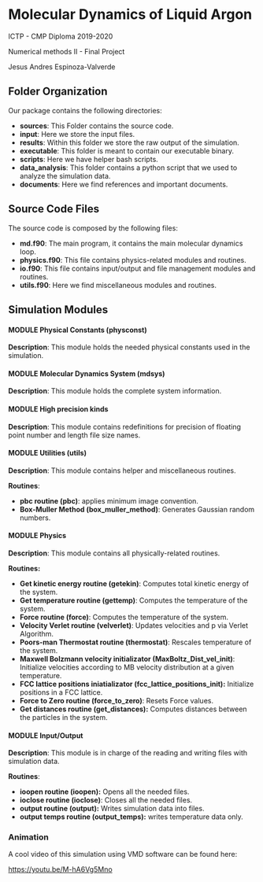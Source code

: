 # Molecular Dynamics of Liquid Argon

ICTP - CMP Diploma 2019-2020

Numerical methods II - Final Project

Jesus Andres Espinoza-Valverde

## Folder Organization

Our package contains the following directories:

- **sources**: This Folder contains the source code.
- **input**: Here we store the input files.
- **results**: Within this folder we store the raw output of the simulation.
- **executable**: This folder is meant to contain our executable binary.
- **scripts**: Here we have helper bash scripts.
- **data_analysis**: This folder contains a python script that we used to analyze the simulation data.
- **documents**: Here we find references and important documents.

## Source Code Files

The source code is composed by the following files: 

- **md.f90**: The main program, it contains the main molecular dynamics loop.
- **physics.f90**: This file contains physics-related modules and routines.
- **io.f90**: This file contains input/output and file management modules and routines.
- **utils.f90**: Here we find miscellaneous modules and routines.  

## Simulation Modules

#### MODULE Physical Constants (physconst)

**Description**: This module holds the needed physical constants used in the simulation.

#### MODULE Molecular Dynamics System (mdsys)

**Description**: This module holds the complete system information.

#### MODULE High precision kinds

**Description**: This module contains redefinitions for precision of floating point number and length file size names.

#### MODULE Utilities (utils)

**Description**: This module contains helper and miscellaneous routines.

**Routines**:

- **pbc routine (pbc)**: applies minimum image convention.
- **Box-Muller Method (box_muller_method)**: Generates Gaussian random numbers.

#### MODULE Physics

**Description**: This module contains all physically-related routines.

**Routines:**

- **Get kinetic energy routine (getekin)**: Computes total kinetic energy of the system.
- **Get temperature routine (gettemp)**: Computes the temperature of the system.
- **Force routine (force)**: Computes the temperature of the system.
- **Velocity Verlet routine (velverlet)**: Updates velocities and p via Verlet Algorithm.
- **Poors-man Thermostat routine (thermostat)**: Rescales temperature of the system.
- **Maxwell Bolzmann velocity initializator (MaxBoltz_Dist_vel_init)**: Initialize velocities according to MB velocity distribution at a given temperature.
- **FCC lattice positions iniatializator (fcc_lattice_positions_init):** Initialize positions in a FCC lattice.
- **Force to Zero routine (force_to_zero)**: Resets Force values.
-  **Get distances routine (get_distances):** Computes distances between the particles in the system.

#### MODULE Input/Output

**Description**: This module is in charge of the reading and writing files with simulation data.

**Routines**:

- **ioopen routine (ioopen):** Opens all the needed files.
- **ioclose routine (ioclose)**: Closes all the needed files.
- **output routine (output):** Writes simulation data into files.
- **output temps routine (output_temps):** writes temperature data only.

### Animation

A cool video of this simulation using VMD software can be found here:

https://youtu.be/M-hA6Vg5Mno